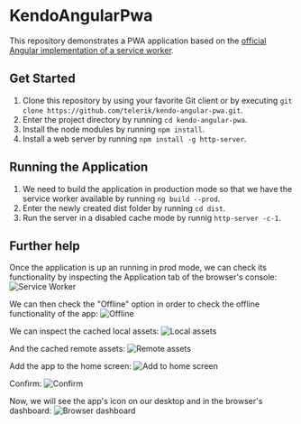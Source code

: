 # KendoAngularPwa

This repository demonstrates a PWA application based on the <a href="https://angular.io/guide/service-worker-getting-started">official Angular implementation of a service worker</a>.

## Get Started

1. Clone this repository by using your favorite Git client or by executing ```git clone https://github.com/telerik/kendo-angular-pwa.git```.
2. Enter the project directory by running ```cd kendo-angular-pwa```.
3. Install the node modules by running ```npm install```.
4. Install a web server by running ```npm install -g http-server```. 

## Running the Application

1. We need to build the application in production mode so that we have the service worker available by running ```ng build --prod```.
2. Enter the newly created dist folder by running ```cd dist```.
3. Run the server in a disabled cache mode by runnig ```http-server -c-1```.

## Further help

Once the application is up an running in prod mode, we can check its functionality by inspecting the Application tab of the browser's console:
![Service Worker](https://github.com/telerik/kendo-angular-pwa/blob/master/src/assets/help_images/sw.png)

We can then check the "Offline" option in order to check the offline functionality of the app:
![Offline](https://github.com/telerik/kendo-angular-pwa/blob/master/src/assets/help_images/offline.png)

We can inspect the cached local assets:
![Local assets](https://github.com/telerik/kendo-angular-pwa/blob/master/src/assets/help_images/cached_local.png)

And the cached remote assets:
![Remote assets](https://github.com/telerik/kendo-angular-pwa/blob/master/src/assets/help_images/cached_remote.png)

Add the app to the home screen:
![Add to home screen](https://github.com/telerik/kendo-angular-pwa/blob/master/src/assets/help_images/add_to_home.png)

Confirm:
![Confirm](https://github.com/telerik/kendo-angular-pwa/blob/master/src/assets/help_images/confirm.png)

Now, we will see the app's icon on our desktop and in the browser's dashboard:
![Browser dashboard](https://github.com/telerik/kendo-angular-pwa/blob/master/src/assets/help_images/dashboard.png)



